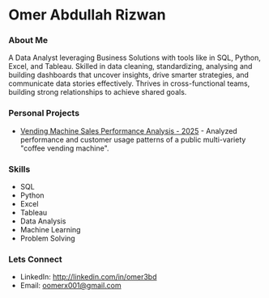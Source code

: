 # Omer Abdullah Rizwan

### About Me
A Data Analyst leveraging Business Solutions with tools like in SQL, Python, Excel, and Tableau.
Skilled in data cleaning, standardizing, analysing and building dashboards
that uncover insights, drive smarter strategies, and communicate data stories effectively.
Thrives in cross-functional teams, building strong relationships to achieve shared goals.

### Personal Projects
- [Vending Machine Sales Performance Analysis - 2025](https://github.com/omer3bd/Vending-Machine-Sales-Performance-Analysis---2025) - Analyzed performance and customer usage patterns of a public multi-variety "coffee vending machine".

### Skills
- SQL
- Python
- Excel
- Tableau
- Data Analysis
- Machine Learning
- Problem Solving

### Lets Connect
- LinkedIn: http://linkedin.com/in/omer3bd
- Email: oomerx001@gmail.com



<!--
**omer3bd/omer3bd** is a ✨ _special_ ✨ repository because its `README.md` (this file) appears on your GitHub profile.

Here are some ideas to get you started:

- 🔭 I’m currently working on ...
- 🌱 I’m currently learning ...
- 👯 I’m looking to collaborate on ...
- 🤔 I’m looking for help with ...
- 💬 Ask me about ...
- 📫 How to reach me: ...
- 😄 Pronouns: ...
- ⚡ Fun fact: ...
-->
